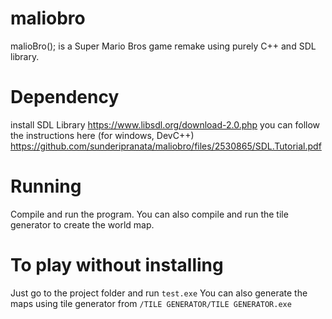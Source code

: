 # maliobro
malioBro(); is a Super Mario Bros game remake using purely C++ and SDL library.

# Dependency
install SDL Library
https://www.libsdl.org/download-2.0.php
you can follow the instructions here (for windows, DevC++)
https://github.com/sunderipranata/maliobro/files/2530865/SDL.Tutorial.pdf


# Running
Compile and run the program.
You can also compile and run the tile generator to create the world map.

# To play without installing
Just go to the project folder and run `test.exe`
You can also generate the maps using tile generator from `/TILE GENERATOR/TILE GENERATOR.exe`
